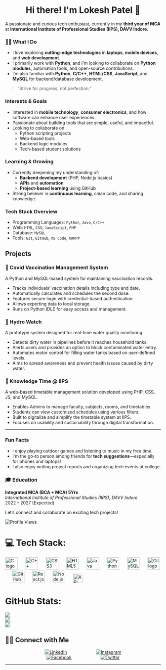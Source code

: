 <h1 align="center">Hi there! I'm Lokesh Patel 👋</h1>
  
A passionate and curious tech enthusiast, currently in my **third year of MCA** at **International Institute of Professional Studies (IIPS), DAVV Indore**.  

### 👨‍💻 What I Do
- I love exploring **cutting-edge technologies** in **laptops**, **mobile devices**, and **web development**.
- I primarily work with **Python**, and I'm looking to collaborate on **Python modules**, automation tools, and open-source contributions.
- I’m also familiar with **Python**, **C/C++**, **HTML/CSS**, **JavaScript**, and **MySQL** for backend/database development.

> “Strive for progress, not perfection.”

### Interests & Goals
- Interested in **mobile technology**, **consumer electronics**, and how software can enhance user experiences.
- Passionate about building tools that are simple, useful, and impactful.
- Looking to collaborate on:
  - Python scripting projects
  - Web-based tools
  - Backend logic modules
  - Tech-based student solutions

### Learning & Growing
- Currently deepening my understanding of:
  - **Backend development** (PHP, Node.js basics)
  - **APIs** and **automation**
  - **Project-based learning** using GitHub
- Strong believer in **continuous learning**, clean code, and sharing knowledge.

### Tech Stack Overview
- Programming Languages: `Python`, `Java`, `C/C++`
- Web: `HTML`, `CSS`, `JavaScript`, `PHP`
- Database: `MySQL`
- Tools: `Git`, `GitHub`, `VS Code`, `XAMPP`

## Projects

### 📌 Covid Vaccination Management System
A Python and MySQL-based system for maintaining vaccination records.
- Tracks individuals’ vaccination details including type and date.
- Automatically calculates and schedules the second dose.
- Features secure login with credential-based authentication.
- Allows exporting data to local storage.
- Runs on Python IDLE for easy access and management.

### 📌 Hydro Watch
A prototype system designed for real-time water quality monitoring.
- Detects dirty water in pipelines before it reaches household tanks.
- Alerts users and provides an option to block contaminated water entry.
- Automates motor control for filling water tanks based on user-defined levels.
- Aims to spread awareness and prevent health issues caused by dirty water.

### 📌 Knowledge Time @ IIPS
A web-based timetable management solution developed using PHP, CSS, JS, and MySQL.
- Enables Admins to manage faculty, subjects, rooms, and timetables.
- Students can view customized schedules using various filters.
- Built to digitalize and simplify the timetable system at IIPS.
- Focuses on usability and sustainability through digital transformation.

---


### Fun Facts
- I enjoy playing outdoor games and listening to music in my free time.
- I'm the go-to person among friends for **tech suggestions**—especially for phones and laptops!
- I also enjoy writing project reports and organizing tech events at college.

### 🎓 Education

**Integrated MCA (BCA + MCA) 5Yrs**  
*International Institute of Professional Studies (IIPS), DAVV Indore*  
  2022 – 2027 (Expected)

Let’s connect and collaborate on exciting tech projects!

![Profile Views](https://komarev.com/ghpvc/?username=lokeshpatel-11&color=blueviolet&style=flat-square)

# 💻 Tech Stack:
<div align="left">
  <img src="https://cdn.jsdelivr.net/gh/devicons/devicon/icons/c/c-original.svg" height="40" alt="C logo" />
  <img width="18" />
  <img src="https://cdn.jsdelivr.net/gh/devicons/devicon/icons/cplusplus/cplusplus-original.svg" height="40" alt="C++ logo" />
  <img width="18" />
  <img src="https://cdn.jsdelivr.net/gh/devicons/devicon/icons/css3/css3-original.svg" height="40" alt="CSS3 logo" />
  <img width="18" />
  <img src="https://cdn.jsdelivr.net/gh/devicons/devicon/icons/html5/html5-original.svg" height="40" alt="HTML5 logo" />
  <img width="18" />
  <img src="https://cdn.jsdelivr.net/gh/devicons/devicon/icons/java/java-original.svg" height="40" alt="Java logo" />
  <img width="18" />
  <img src="https://cdn.jsdelivr.net/gh/devicons/devicon/icons/python/python-original.svg" height="40" alt="Python logo" />
  <img width="18" />
  <img src="https://cdn.jsdelivr.net/gh/devicons/devicon/icons/mysql/mysql-original.svg" height="40" alt="MySQL logo" />
  <img width="18" />
  <img src="https://cdn.jsdelivr.net/gh/devicons/devicon/icons/git/git-original.svg" height="40" alt="Git logo" />
  <img width="18" />
  <img src="https://cdn.jsdelivr.net/gh/devicons/devicon/icons/github/github-original.svg" height="40" alt="GitHub logo" />
  <img width="18" />
  <img src="https://cdn.jsdelivr.net/gh/devicons/devicon/icons/react/react-original.svg" height="40" alt="React.js logo" />
  <img width="18" />
  <img src="https://cdn.jsdelivr.net/gh/devicons/devicon/icons/nodejs/nodejs-original.svg" height="40" alt="Node.js logo" />
  <img width="18" />
  <img src="https://img.icons8.com/external-flat-juicy-fish/30/000000/external-api-coding-and-development-flat-flat-juicy-fish.png" height="30" alt="API logo" />
</div>


# GitHub Stats:
![](https://github-readme-stats.vercel.app/api?username=lokeshpatel-11&theme=tokyonight&hide_border=false&include_all_commits=false&count_private=false)<br/>
![](https://github-readme-streak-stats.herokuapp.com/?user=lokeshpatel-11&theme=tokyonight&hide_border=false)<br/>
![](https://github-readme-stats.vercel.app/api/top-langs/?username=lokeshpatel-11&theme=tokyonight&hide_border=false&include_all_commits=false&count_private=false&layout=compact)

## 🤝🏻 Connect with Me

<div style="text-align: center;">
  <a href="https://www.linkedin.com/in/lokesh-patel-b41795254/" target="_blank" style="display: inline-block; margin: 0 45px;">
    <img src="https://img.icons8.com/fluent/48/000000/linkedin.png" alt="LinkedIn">
  </a>

  <a href="https://www.instagram.com/lokeshpatel_11/" target="_blank" style="display: inline-block; margin: 0 45px;">
    <img src="https://img.icons8.com/fluent/48/000000/instagram-new.png" alt="Instagram">
  </a>

  <a href="https://www.facebook.com/profile.php?id=100084457217622" target="_blank" style="display: inline-block; margin: 0 45px;">
    <img src="https://img.icons8.com/fluent/48/000000/facebook-new.png" alt="Facebook">
  </a>

  <a href="https://twitter.com/lokeshpatel_11" target="_blank" style="display: inline-block; margin: 0 45px;">
    <img src="https://img.icons8.com/fluent/48/000000/twitter.png" alt="Twitter">
  </a>
</div>

---




